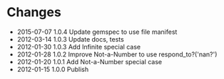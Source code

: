 # Changes

* 2015-07-07 1.0.4 Update gemspec to use file manifest
* 2012-03-14 1.0.3 Update docs, tests
* 2012-01-30 1.0.3 Add Infinite special case
* 2012-01-28 1.0.2 Improve Not-a-Number to use respond_to?('nan?')
* 2012-01-20 1.0.1 Add Not-a-Number special case
* 2012-01-15 1.0.0 Publish
